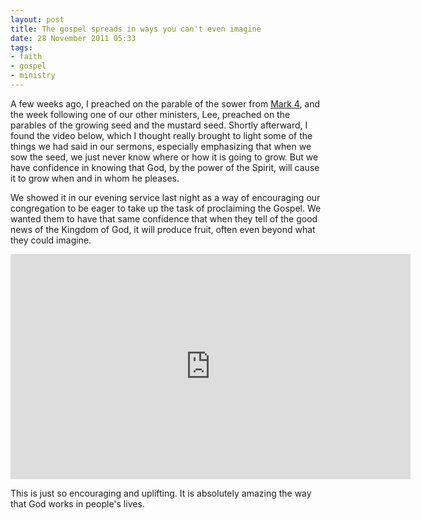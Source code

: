 ```yaml
---
layout: post
title: The gospel spreads in ways you can't even imagine
date: 28 November 2011 05:33
tags:
- faith
- gospel
- ministry
---
```

<p>A few weeks ago, I preached on the parable of the sower from <a href="http://biblia.com/bible/niv/Mk4.1-20">Mark 4</a>, and the week following one of our other ministers, Lee, preached on the parables of the growing seed and the mustard seed. Shortly afterward, I found the video below, which I thought really brought to light some of the things we had said in our sermons, especially emphasizing that when we sow the seed, we just never know where or how it is going to grow. But we have confidence in knowing that God, by the power of the Spirit, will cause it to grow when and in whom he pleases.</p>
<p>We showed it in our evening service last night as a way of encouraging our congregation to be eager to take up the task of proclaiming the Gospel. We wanted them to have that same confidence that when they tell of the good news of the Kingdom of God, it will produce fruit, often even beyond what they could imagine.</p>
<iframe width="640" height="360" frameborder="0" src="http://player.vimeo.com/video/32505619?title=0&amp;byline=0&amp;portrait=0"></iframe>

This is just so encouraging and uplifting. It is absolutely amazing the way that God works in people's lives.
